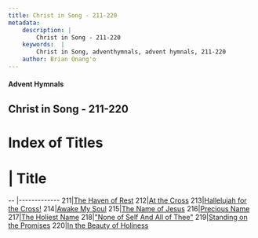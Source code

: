 ```yaml
---
title: Christ in Song - 211-220
metadata:
    description: |
        Christ in Song - 211-220
    keywords:  |
        Christ in Song, adventhymnals, advent hymnals, 211-220
    author: Brian Onang'o
---
```


#### Advent Hymnals
## Christ in Song - 211-220

# Index of Titles
# | Title                        
-- |-------------
211|[The Haven of Rest](/christ-in-song/CIS/201-300/211-220/The-Haven-of-Rest)
212|[At the Cross](/christ-in-song/CIS/201-300/211-220/At-the-Cross)
213|[Hallelujah for the Cross!](/christ-in-song/CIS/201-300/211-220/Hallelujah-for-the-Cross!)
214|[Awake My Soul](/christ-in-song/CIS/201-300/211-220/Awake-My-Soul)
215|[The Name of Jesus](/christ-in-song/CIS/201-300/211-220/The-Name-of-Jesus)
216|[Precious Name](/christ-in-song/CIS/201-300/211-220/Precious-Name)
217|[The Holiest Name](/christ-in-song/CIS/201-300/211-220/The-Holiest-Name)
218|["None of Self And All of Thee"](/christ-in-song/CIS/201-300/211-220/"None-of-Self-And-All-of-Thee")
219|[Standing on the Promises](/christ-in-song/CIS/201-300/211-220/Standing-on-the-Promises)
220|[In the Beauty of Holiness](/christ-in-song/CIS/201-300/211-220/In-the-Beauty-of-Holiness)